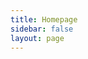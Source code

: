 ```yaml
---
title: Homepage
sidebar: false
layout: page
---
```


<script>
import CardImg from "../../components/card/img.vue";
export default {
  components: {
    CardImg,
  },
  created() {
    this.mathfeature = {
      title: "do math",
      description:
        "Mathematics, which most of us see as the most factual of all sciences, constitutes the most colossal metaphor imaginable, and must be judged, aesthetically as well as intellectually, in terms of the success of this metaphor.",
      content: [
        {
          title: "Souslin space theory",
          description: "PhD student seminar presentation",
          img: "/img/souslin_joke.png",
          link: "https://drive.google.com/file/d/1eTfQvdMlMWBhDNXlBEvxbNkI0Sfa8aUB/view",
          tags: ["Measure theory"],
        },
        {
          title: "M1 Topology Homework",
          description: "A homework of algebraic topology",
          img: "/img/function_with_hole.png",
          link: "/pdf/DM_topology_Jianyu_MA.pdf",
          tags: ["Latex Draw", "Topology"],
        },
      ],
    };
  },
};
</script>

<CardImg :features="mathfeature" />
